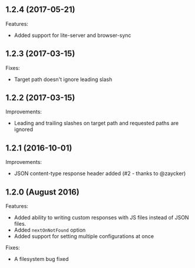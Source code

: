 ## 1.2.4 (2017-05-21)

Features:

- Added support for lite-server and browser-sync

## 1.2.3 (2017-03-15)

Fixes:

- Target path doesn't ignore leading slash

## 1.2.2 (2017-03-15)

Improvements:

- Leading and trailing slashes on target path and requested paths are ignored

## 1.2.1 (2016-10-01)

Improvements:

- JSON content-type response header added (#2 - thanks to @zaycker)

## 1.2.0 (August 2016)

Features:

- Added ability to writing custom responses with JS files instead of JSON files.
- Added `nextOnNotFound` option
- Added support for setting multiple configurations at once

Fixes:

- A filesystem bug fixed
